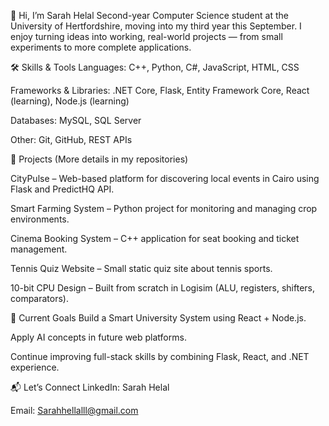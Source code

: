👋 Hi, I’m Sarah Helal
Second-year Computer Science student at the University of Hertfordshire, moving into my third year this September. I enjoy turning ideas into working, real-world projects — from small experiments to more complete applications.

🛠 Skills & Tools
Languages: C++, Python, C#, JavaScript, HTML, CSS

Frameworks & Libraries: .NET Core, Flask, Entity Framework Core, React (learning), Node.js (learning)

Databases: MySQL, SQL Server

Other: Git, GitHub, REST APIs

📌 Projects
(More details in my repositories)

CityPulse – Web-based platform for discovering local events in Cairo using Flask and PredictHQ API.

Smart Farming System – Python project for monitoring and managing crop environments.

Cinema Booking System – C++ application for seat booking and ticket management.

Tennis Quiz Website – Small static quiz site about tennis sports.

10-bit CPU Design – Built from scratch in Logisim (ALU, registers, shifters, comparators).

🎯 Current Goals
Build a Smart University System using React + Node.js.

Apply AI concepts in future web platforms.

Continue improving full-stack skills by combining Flask, React, and .NET experience.

📬 Let’s Connect
LinkedIn: Sarah Helal 

Email: Sarahhellalll@gmail.com

